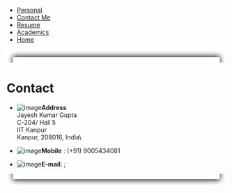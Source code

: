 -   [Personal](personal.html)
-   [Contact Me](contact.html)
-   [Resume]()
-   [Academics](acads.html)
-   [Home](index.html)

![page](shadowtop.png)

Contact
=======

-   ![image](icons/glyphicons_010_envelope.png%20)**Address**\
     Jayesh Kumar Gupta\
     C-204/ Hall 5\
     IIT Kanpur\
     Kanpur, 208016, India\

-   ![image](icons/glyphicons_163_iphone.png)**Mobile** : (+91)
    9005434081

-   ![image](icons/glyphicons_399_e-mail.png)**E-mail**:
    ;

![page](shadowbot.png)

